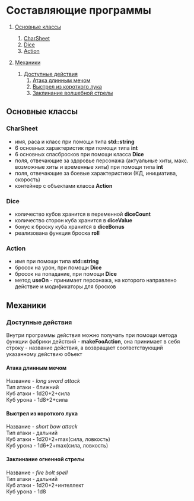 # Составляющие программы

1. [Основные классы](#основные-классы)
    1. [CharSheet](#charsheet)
    2. [Dice](#dice)
    3. [Action](#action)

2. [Механики](#механики)
    1. [Доступные действия](#доступные-действия)
        1. [Атака длинным мечом](#атака-длинным-мечом)
        2. [Выстрел из короткого лука](#выстрел-из-короткого-лука)
        3. [Заклинание волшебной стрелы](#заклинание-волшебной-стрелы)

## Основные классы
### CharSheet
- имя, раса и класс при помощи типа __std::string__
- 6 основных характеристик при помощи типа __int__
- 6 основных спасбросков при помощи класса __Dice__
- поля, отвечающие за здоровье персонажа (актуальные хиты, макс. возможные хиты и временные хиты) при помощи типа __int__
- поля, отвечающие за боевые характеристики (КД, инициатива, скорость)
- контейнер с объектами класса __Action__

###  Dice
- количество кубов хранится в переменной __diceCount__
- количество сторон куба хранится в __diceValue__
- бонус к броску куба хранится в  __diceBonus__
- реализована функция броска __roll__

### Action
- имя при помощи типа __std::string__
- бросок на урон, при помощи __Dice__
- бросок на попадание, при помощи __Dice__
- метод __useOn__ - принимает персонажа, на которого направлено действие и модификаторы для бросков


## Механики
### Доступные действия
Внутри программы действия можно получать при помощи метода функции фабрики действий - __makeFooAction__, она принимает в себя строку - название действия, а возвращает соответствующий указанному действию объект

#### Атака длинным мечом
Название  - _long sword attack_          
Тип атаки - ближний    
Куб атаки - 1d20+2+сила    
Куб урона - 1d8+2+сила    

#### Выстрел из короткого лука
Название  - _short bow attack_  
Тип атаки - дальний  
Куб атаки - 1d20+2+max(сила, ловкость)  
Куб урона - 1d6+2+max(сила, ловкость)  

#### Заклинание огненной стрелы
Название  - _fire bolt spell_  
Тип атаки - дальний  
Куб атаки - 1d20+2+интеллект  
Куб урона - 1d8  
